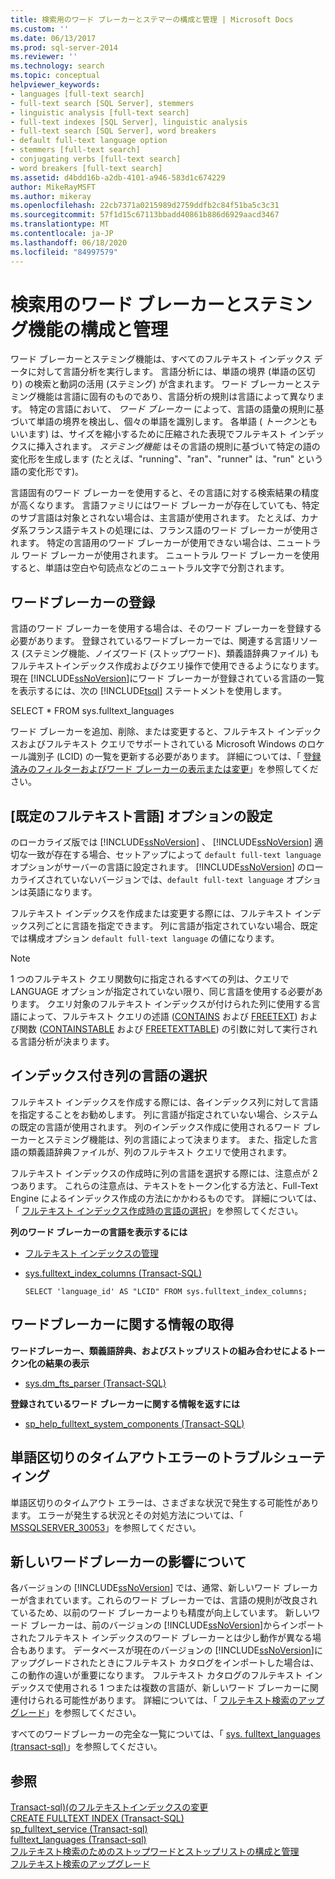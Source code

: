 ```yaml
---
title: 検索用のワード ブレーカーとステマーの構成と管理 | Microsoft Docs
ms.custom: ''
ms.date: 06/13/2017
ms.prod: sql-server-2014
ms.reviewer: ''
ms.technology: search
ms.topic: conceptual
helpviewer_keywords:
- languages [full-text search]
- full-text search [SQL Server], stemmers
- linguistic analysis [full-text search]
- full-text indexes [SQL Server], linguistic analysis
- full-text search [SQL Server], word breakers
- default full-text language option
- stemmers [full-text search]
- conjugating verbs [full-text search]
- word breakers [full-text search]
ms.assetid: d4bdd16b-a2db-4101-a946-583d1c674229
author: MikeRayMSFT
ms.author: mikeray
ms.openlocfilehash: 22cb7371a0215989d2759ddfb2c84f51ba5c3c31
ms.sourcegitcommit: 57f1d15c67113bbadd40861b886d6929aacd3467
ms.translationtype: MT
ms.contentlocale: ja-JP
ms.lasthandoff: 06/18/2020
ms.locfileid: "84997579"
---
```

# <a name="configure-and-manage-word-breakers-and-stemmers-for-search"></a>検索用のワード ブレーカーとステミング機能の構成と管理
  ワード ブレーカーとステミング機能は、すべてのフルテキスト インデックス データに対して言語分析を実行します。 言語分析には、単語の境界 (単語の区切り) の検索と動詞の活用 (ステミング) が含まれます。 ワード ブレーカーとステミング機能は言語に固有のものであり、言語分析の規則は言語によって異なります。 特定の言語において、 *ワード ブレーカー* によって、言語の語彙の規則に基づいて単語の境界を検出し、個々の単語を識別します。 各単語 ( *トークン*ともいいます) は、サイズを縮小するために圧縮された表現でフルテキスト インデックスに挿入されます。 *ステミング機能* はその言語の規則に基づいて特定の語の変化形を生成します (たとえば、"running"、"ran"、"runner" は、"run" という語の変化形です)。  
  
 言語固有のワード ブレーカーを使用すると、その言語に対する検索結果の精度が高くなります。 言語ファミリにはワード ブレーカーが存在していても、特定のサブ言語は対象とされない場合は、主言語が使用されます。 たとえば、カナダ系フランス語テキストの処理には、フランス語のワード ブレーカーが使用されます。 特定の言語用のワード ブレーカーが使用できない場合は、ニュートラル ワード ブレーカーが使用されます。 ニュートラル ワード ブレーカーを使用すると、単語は空白や句読点などのニュートラル文字で分割されます。  
  
##  <a name="registering-word-breakers"></a><a name="register"></a>ワードブレーカーの登録  
 言語のワード ブレーカーを使用する場合は、そのワード ブレーカーを登録する必要があります。 登録されているワードブレーカーでは、関連する言語リソース (ステミング機能、ノイズワード (ストップワード)、類義語辞典ファイル) もフルテキストインデックス作成およびクエリ操作で使用できるようになります。 現在 [!INCLUDE[ssNoVersion](../../includes/ssnoversion-md.md)]にワード ブレーカーが登録されている言語の一覧を表示するには、次の [!INCLUDE[tsql](../../includes/tsql-md.md)] ステートメントを使用します。  
  
 SELECT * FROM sys.fulltext_languages  
  
 ワード ブレーカーを追加、削除、または変更すると、フルテキスト インデックスおよびフルテキスト クエリでサポートされている Microsoft Windows のロケール識別子 (LCID) の一覧を更新する必要があります。 詳細については、「 [登録済みのフィルターおよびワード ブレーカーの表示または変更](view-or-change-registered-filters-and-word-breakers.md)」を参照してください。  
  
##  <a name="setting-the-default-full-text-language-option"></a><a name="default"></a>[既定のフルテキスト言語] オプションの設定  
 のローカライズ版では [!INCLUDE[ssNoVersion](../../includes/ssnoversion-md.md)] 、 [!INCLUDE[ssNoVersion](../../includes/ssnoversion-md.md)] 適切な一致が存在する場合、セットアップによって `default full-text language` オプションがサーバーの言語に設定されます。 [!INCLUDE[ssNoVersion](../../includes/ssnoversion-md.md)] のローカライズされていないバージョンでは、`default full-text language` オプションは英語になります。  
  
 フルテキスト インデックスを作成または変更する際には、フルテキスト インデックス列ごとに言語を指定できます。 列に言語が指定されていない場合、既定では構成オプション `default full-text language` の値になります。  
  
> [!NOTE]  
>  1 つのフルテキスト クエリ関数句に指定されるすべての列は、クエリで LANGUAGE オプションが指定されていない限り、同じ言語を使用する必要があります。 クエリ対象のフルテキスト インデックスが付けられた列に使用する言語によって、フルテキスト クエリの述語 ([CONTAINS](/sql/t-sql/queries/contains-transact-sql) および [FREETEXT](/sql/t-sql/queries/freetext-transact-sql)) および関数 ([CONTAINSTABLE](/sql/relational-databases/system-functions/containstable-transact-sql) および [FREETEXTTABLE](/sql/relational-databases/system-functions/freetexttable-transact-sql)) の引数に対して実行される言語分析が決まります。  
  
##  <a name="choosing-the-language-for-an-indexed-column"></a><a name="lang"></a>インデックス付き列の言語の選択  
 フルテキスト インデックスを作成する際には、各インデックス列に対して言語を指定することをお勧めします。 列に言語が指定されていない場合、システムの既定の言語が使用されます。 列のインデックス作成に使用されるワード ブレーカーとステミング機能は、列の言語によって決まります。 また、指定した言語の類義語辞典ファイルが、列のフルテキスト クエリで使用されます。  
  
 フルテキスト インデックスの作成時に列の言語を選択する際には、注意点が 2 つあります。 これらの注意点は、テキストをトークン化する方法と、Full-Text Engine によるインデックス作成の方法にかかわるものです。 詳細については、「 [フルテキスト インデックス作成時の言語の選択](choose-a-language-when-creating-a-full-text-index.md)」を参照してください。  
  
 **列のワード ブレーカーの言語を表示するには**  
  
-   [フルテキスト インデックスの管理](../indexes/indexes.md)  
  
-   [sys.fulltext_index_columns &#40;Transact-SQL&#41;](/sql/relational-databases/system-catalog-views/sys-fulltext-index-columns-transact-sql)  
  
    ```  
    SELECT 'language_id' AS "LCID" FROM sys.fulltext_index_columns;  
    ```  
  
##  <a name="obtaining-information-about-word-breakers"></a><a name="info"></a>ワードブレーカーに関する情報の取得  
 **ワードブレーカー、類義語辞典、およびストップリストの組み合わせによるトークン化の結果の表示**  
  
-   [sys.dm_fts_parser &#40;Transact-SQL&#41;](/sql/relational-databases/system-dynamic-management-views/sys-dm-fts-parser-transact-sql)  
  
 **登録されているワード ブレーカーに関する情報を返すには**  
  
-   [sp_help_fulltext_system_components &#40;Transact-SQL&#41;](/sql/relational-databases/system-stored-procedures/sp-help-fulltext-system-components-transact-sql)  
  
##  <a name="troubleshooting-word-breaking-time-out-errors"></a><a name="tshoot"></a>単語区切りのタイムアウトエラーのトラブルシューティング  
 単語区切りのタイムアウト エラーは、さまざまな状況で発生する可能性があります。 エラーが発生する状況とその対処方法については、「 [MSSQLSERVER_30053](../errors-events/mssqlserver-30053-database-engine-error.md)」を参照してください。  
  
##  <a name="understanding-the-impact-of-new-word-breakers"></a><a name="impact"></a>新しいワードブレーカーの影響について  
 各バージョンの [!INCLUDE[ssNoVersion](../../includes/ssnoversion-md.md)] では、通常、新しいワード ブレーカーが含まれています。これらのワード ブレーカーでは、言語の規則が改良されているため、以前のワード ブレーカーよりも精度が向上しています。 新しいワード ブレーカーは、前のバージョンの [!INCLUDE[ssNoVersion](../../includes/ssnoversion-md.md)]からインポートされたフルテキスト インデックスのワード ブレーカーとは少し動作が異なる場合もあります。 データベースが現在のバージョンの [!INCLUDE[ssNoVersion](../../includes/ssnoversion-md.md)]にアップグレードされたときにフルテキスト カタログをインポートした場合は、この動作の違いが重要になります。 フルテキスト カタログのフルテキスト インデックスで使用される 1 つまたは複数の言語が、新しいワード ブレーカーに関連付けられる可能性があります。 詳細については、「 [フルテキスト検索のアップグレード](upgrade-full-text-search.md)」を参照してください。  
  
 すべてのワードブレーカーの完全な一覧については、「 [sys. fulltext_languages &#40;transact-sql&#41;](/sql/relational-databases/system-catalog-views/sys-fulltext-languages-transact-sql)」を参照してください。  
  
## <a name="see-also"></a>参照  
 [Transact-sql&#41;&#40;のフルテキストインデックスの変更](/sql/t-sql/statements/alter-fulltext-index-transact-sql)   
 [CREATE FULLTEXT INDEX &#40;Transact-SQL&#41;](/sql/t-sql/statements/create-fulltext-index-transact-sql)   
 [sp_fulltext_service &#40;Transact-sql&#41;](/sql/relational-databases/system-stored-procedures/sp-fulltext-service-transact-sql)   
 [fulltext_languages &#40;Transact-sql&#41;](/sql/relational-databases/system-catalog-views/sys-fulltext-languages-transact-sql)   
 [フルテキスト検索のためのストップワードとストップリストの構成と管理](configure-and-manage-stopwords-and-stoplists-for-full-text-search.md)   
 [フルテキスト検索のアップグレード](upgrade-full-text-search.md)  
  
  
